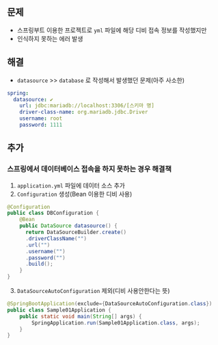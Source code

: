 ## 문제 
- 스프링부트 이용한 프로젝트로 `yml` 파일에 해당 디비 접속 정보를 작성했지만 
- 인식하지 못하는 에러 발생

## 해결
- `datasource` >> `database` 로 작성해서 발생했던 문제(아주 사소한) 
```yml
spring:
  datasource: ✔
    url: jdbc:mariadb://localhost:3306/[스키마 명]
    driver-class-name: org.mariadb.jdbc.Driver
    username: root
    password: 1111
```

## 추가
### 스프링에서 데이터베이스 접속을 하지 못하는 경우 해결책
1. `application.yml` 파일에 데이터 소스 추가
2. `Configuration` 생성(Bean 이용한 디비 사용)
```java
@Configuration
public class DBConfiguration {
    @Bean
    public DataSource datasource() {
      return DataSourceBuilder.create()
      .driverClassName("")
      .url("")
      .username("")
      .password("")
      .build(); 
    }
}
```
3. `DataSourceAutoConfiguration` 제외(디비 사용안한다는 뜻)

```java
@SpringBootApplication(exclude={DataSourceAutoConfiguration.class})
public class Sample01Application {
	public static void main(String[] args) {
		SpringApplication.run(Sample01Application.class, args);
	}
}
```
